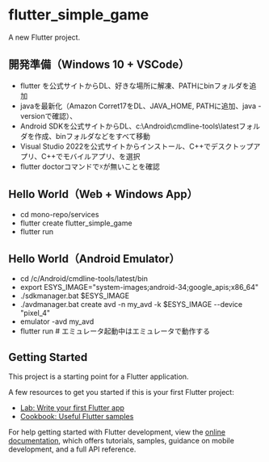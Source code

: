# flutter_simple_game

A new Flutter project.

## 開発準備（Windows 10 + VSCode）
- flutter を公式サイトからDL、好きな場所に解凍、PATHにbinフォルダを追加
- javaを最新化（Amazon Corret17をDL、JAVA_HOME, PATHに追加、java -versionで確認）、
- Android SDKを公式サイトからDL、c:\Android\cmdline-tools\latestフォルダを作成、binフォルダなどをすべて移動
- Visual Studio 2022を公式サイトからインストール、C++でデスクトップアプリ、C++でモバイルアプリ、を選択
- flutter doctorコマンドで☓が無いことを確認

## Hello World（Web + Windows App）
- cd mono-repo/services
- flutter create flutter_simple_game
- flutter run

## Hello World（Android Emulator）
- cd /c/Android/cmdline-tools/latest/bin
- export ESYS_IMAGE="system-images;android-34;google_apis;x86_64"
- ./sdkmanager.bat $ESYS_IMAGE
- ./avdmanager.bat create avd -n my_avd -k $ESYS_IMAGE --device "pixel_4"
- emulator -avd my_avd
- flutter run # エミュレータ起動中はエミュレータで動作する

## Getting Started

This project is a starting point for a Flutter application.

A few resources to get you started if this is your first Flutter project:

- [Lab: Write your first Flutter app](https://docs.flutter.dev/get-started/codelab)
- [Cookbook: Useful Flutter samples](https://docs.flutter.dev/cookbook)

For help getting started with Flutter development, view the
[online documentation](https://docs.flutter.dev/), which offers tutorials,
samples, guidance on mobile development, and a full API reference.
